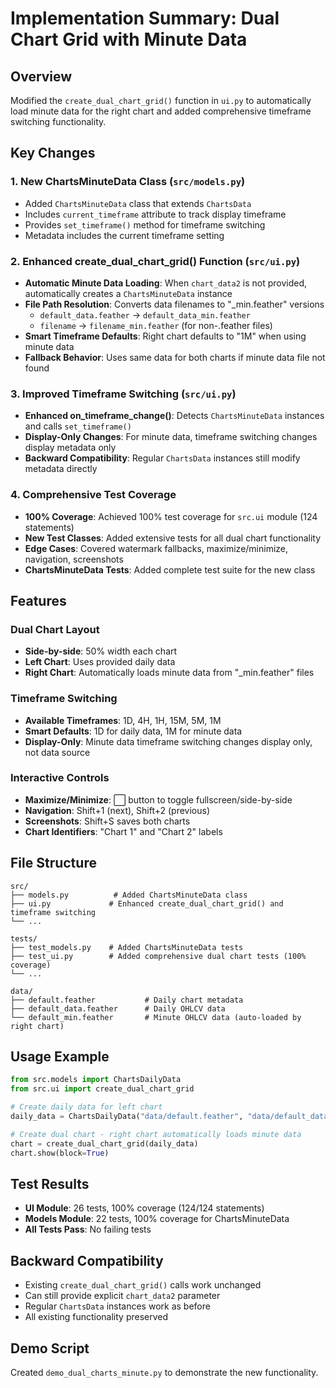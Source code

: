 # Implementation Summary: Dual Chart Grid with Minute Data

## Overview
Modified the `create_dual_chart_grid()` function in `ui.py` to automatically load minute data for the right chart and added comprehensive timeframe switching functionality.

## Key Changes

### 1. New ChartsMinuteData Class (`src/models.py`)
- Added `ChartsMinuteData` class that extends `ChartsData`
- Includes `current_timeframe` attribute to track display timeframe
- Provides `set_timeframe()` method for timeframe switching
- Metadata includes the current timeframe setting

### 2. Enhanced create_dual_chart_grid() Function (`src/ui.py`)
- **Automatic Minute Data Loading**: When `chart_data2` is not provided, automatically creates a `ChartsMinuteData` instance
- **File Path Resolution**: Converts data filenames to "_min.feather" versions
  - `default_data.feather` → `default_data_min.feather`
  - `filename` → `filename_min.feather` (for non-.feather files)
- **Smart Timeframe Defaults**: Right chart defaults to "1M" when using minute data
- **Fallback Behavior**: Uses same data for both charts if minute data file not found

### 3. Improved Timeframe Switching (`src/ui.py`)
- **Enhanced on_timeframe_change()**: Detects `ChartsMinuteData` instances and calls `set_timeframe()`
- **Display-Only Changes**: For minute data, timeframe switching changes display metadata only
- **Backward Compatibility**: Regular `ChartsData` instances still modify metadata directly

### 4. Comprehensive Test Coverage
- **100% Coverage**: Achieved 100% test coverage for `src.ui` module (124 statements)
- **New Test Classes**: Added extensive tests for all dual chart functionality
- **Edge Cases**: Covered watermark fallbacks, maximize/minimize, navigation, screenshots
- **ChartsMinuteData Tests**: Added complete test suite for the new class

## Features

### Dual Chart Layout
- **Side-by-side**: 50% width each chart
- **Left Chart**: Uses provided daily data
- **Right Chart**: Automatically loads minute data from "_min.feather" files

### Timeframe Switching
- **Available Timeframes**: 1D, 4H, 1H, 15M, 5M, 1M
- **Smart Defaults**: 1D for daily data, 1M for minute data
- **Display-Only**: Minute data timeframe switching changes display only, not data source

### Interactive Controls
- **Maximize/Minimize**: ⬜ button to toggle fullscreen/side-by-side
- **Navigation**: Shift+1 (next), Shift+2 (previous)
- **Screenshots**: Shift+S saves both charts
- **Chart Identifiers**: "Chart 1" and "Chart 2" labels

## File Structure
```
src/
├── models.py          # Added ChartsMinuteData class
├── ui.py             # Enhanced create_dual_chart_grid() and timeframe switching
└── ...

tests/
├── test_models.py    # Added ChartsMinuteData tests
├── test_ui.py        # Added comprehensive dual chart tests (100% coverage)
└── ...

data/
├── default.feather           # Daily chart metadata
├── default_data.feather      # Daily OHLCV data
└── default_min.feather       # Minute OHLCV data (auto-loaded by right chart)
```

## Usage Example

```python
from src.models import ChartsDailyData
from src.ui import create_dual_chart_grid

# Create daily data for left chart
daily_data = ChartsDailyData("data/default.feather", "data/default_data.feather")

# Create dual chart - right chart automatically loads minute data
chart = create_dual_chart_grid(daily_data)
chart.show(block=True)
```

## Test Results
- **UI Module**: 26 tests, 100% coverage (124/124 statements)
- **Models Module**: 22 tests, 100% coverage for ChartsMinuteData
- **All Tests Pass**: No failing tests

## Backward Compatibility
- Existing `create_dual_chart_grid()` calls work unchanged
- Can still provide explicit `chart_data2` parameter
- Regular `ChartsData` instances work as before
- All existing functionality preserved

## Demo Script
Created `demo_dual_charts_minute.py` to demonstrate the new functionality.